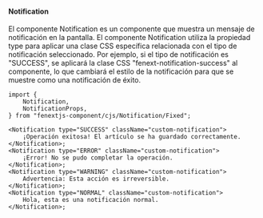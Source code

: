 #### Notification

El componente Notification es un componente que muestra un mensaje de notificación en la pantalla.
El componente Notification utiliza la propiedad type para aplicar una clase CSS específica relacionada con el tipo de notificación seleccionado. Por ejemplo, si el tipo de notificación es "SUCCESS", se aplicará la clase CSS "fenext-notification-success" al componente, lo que cambiará el estilo de la notificación para que se muestre como una notificación de éxito.

```tsx
import {
    Notification,
    NotificationProps,
} from "fenextjs-component/cjs/Notification/Fixed";

<Notification type="SUCCESS" className="custom-notification">
    ¡Operación exitosa! El artículo se ha guardado correctamente.
</Notification>;
<Notification type="ERROR" className="custom-notification">
    ¡Error! No se pudo completar la operación.
</Notification>;
<Notification type="WARNING" className="custom-notification">
    Advertencia: Esta acción es irreversible.
</Notification>;
<Notification type="NORMAL" className="custom-notification">
    Hola, esta es una notificación normal.
</Notification>;
```
